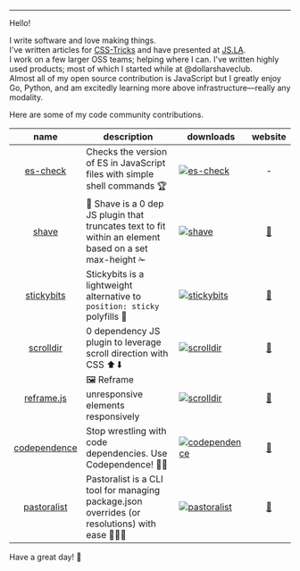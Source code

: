 ---

Hello!

I write software and love making things.<br>
I've written articles for [CSS-Tricks](https://css-tricks.com/?s=yowainwright) and have presented at [JS.LA](https://www.youtube.com/watch?v=8YQ8BGSOsyE).<br>
I work on a few larger OSS teams; helping where I can. I've written highly used products; most of which I started while at @dollarshaveclub.<br>
Almost all of my open source contribution is JavaScript but I greatly enjoy Go, Python, and am excitedly learning more above infrastructure—really any modality. 

Here are some of my code community contributions.

| name | description | downloads | website |
| :---: | --- | --- | :---: |
| [es-check](https://github.com/yowainwright/es-check) | Checks the version of ES in JavaScript files with simple shell commands 🏆 | [![es-check](https://img.shields.io/npm/dm/es-check.svg)](https://www.npmjs.com/package/es-check) | - |
| [shave](https://github.com/yowainwright/shave) | 💈 Shave is a 0 dep JS plugin that truncates text to fit within an element based on a set max-height ✁ | [![shave](https://img.shields.io/npm/dm/shave.svg)](https://www.npmjs.com/package/shave) | [🔗](https://jeffry.in/shave/) |
| [stickybits](https://github.com/yowainwright/stickybits) | Stickybits is a lightweight alternative to `position: sticky` polyfills 🍬 | [![stickybits](https://img.shields.io/npm/dm/stickybits.svg)](https://www.npmjs.com/package/stickybits) | [🔗](https://jeffry.in/stickybits/) | 
| [scrolldir](https://github.com/yowainwright/scrolldir/) | 0 dependency JS plugin to leverage scroll direction with CSS ⬆⬇ | [![scrolldir](https://img.shields.io/npm/dm/scrolldir.svg)](https://www.npmjs.com/package/scrolldir) | [🔗](https://jeffry.in/scrolldir/) | 
| [reframe.js](https://github.com/yowainwright/reframe.js) | 🖼 Reframe unresponsive elements responsively | [![scrolldir](https://img.shields.io/npm/dm/scrolldir.svg)](https://www.npmjs.com/package/scrolldir) | [🔗](https://jeffry.in/reframe.js/) | 
| [codependence](https://github.com/yowainwright/codependence) | Stop wrestling with code dependencies. Use Codependence! 🤼‍♀️ | [![codependence](https://img.shields.io/npm/dm/codependence.svg)](https://www.npmjs.com/package/codependence) | [🔗](https://jeffry.in/codependence) | 
| [pastoralist](https://github.com/yowainwright/pastoralist) | Pastoralist is a CLI tool for managing package.json overrides (or resolutions) with ease 👩🏽‍🌾 | [![pastoralist](https://img.shields.io/npm/dm/pastoralist.svg)](https://www.npmjs.com/package/pastoralist) | [🔗](https://jeffry.in/pastoralist) | 

Have a great day! 🌻
